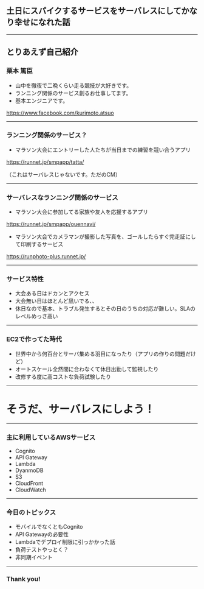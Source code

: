 
## 土日にスパイクするサービスをサーバレスにしてかなり幸せになれた話

---

## とりあえず自己紹介

### 栗本 篤臣

* 山中を徹夜で二晩くらい走る競技が大好きです。
* ランニング関係のサービス創るお仕事してます。
* 基本エンジニアです。

https://www.facebook.com/kurimoto.atsuo

---

### ランニング関係のサービス？

* マラソン大会にエントリーした人たちが当日までの練習を競い合うアプリ

https://runnet.jp/smpapp/tatta/

（これはサーバレスじゃないです。ただのCM）

---

### サーバレスなランニング関係のサービス

* マラソン大会に参加してる家族や友人を応援するアプリ

https://runnet.jp/smpapp/ouennavi/

* マラソン大会でカメラマンが撮影した写真を、ゴールしたらすぐ完走証にして印刷するサービス

https://runphoto-plus.runnet.jp/

---

### サービス特性

* 大会ある日はドカンとアクセス
* 大会無い日はほとんど凪いでる、、
* 休日なので基本、トラブル発生するとその日のうちの対応が難しい。SLAのレベルめっさ高い

---

### EC2で作ってた時代

* 世界中から何百台とサーバ集める羽目になったり（アプリの作りの問題だけど）
* オートスケール全然間に合わなくて休日出勤して監視したり
* 改修する度に高コストな負荷試験したり

---

# そうだ、サーバレスにしよう！

---

### 主に利用しているAWSサービス

* Cognito
* API Gateway
* Lambda
* DyanmoDB
* S3
* CloudFront
* CloudWatch

---

### 今日のトピックス

* モバイルでなくともCognito
* API Gatewayの必要性
* Lambdaでデプロイ制限に引っかかった話
* 負荷テストやっとく？
* 非同期イベント


---

### Thank you!
